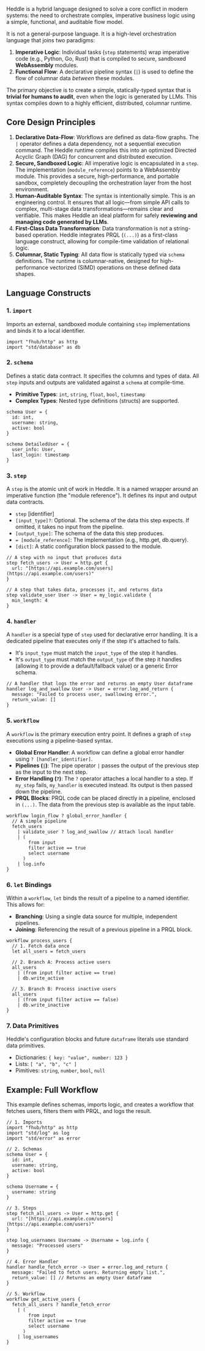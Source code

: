 
Heddle is a hybrid language designed to solve a core conflict in modern systems: the need to orchestrate complex, imperative business logic using a simple, functional, and auditable flow model.

It is not a general-purpose language. It is a high-level orchestration language that joins two paradigms:
1. **Imperative Logic**: Individual tasks (`step` statements) wrap imperative code (e.g., Python, Go, Rust) that is compiled to secure, sandboxed **WebAssembly** modules.
2. **Functional Flow**: A declarative pipeline syntax (`|`) is used to define the flow of columnar data *between* these modules.

The primary objective is to create a simple, statically-typed syntax that is **trivial for humans to audit**, even when the logic is generated by LLMs. This syntax compiles down to a highly efficient, distributed, columnar runtime.

## Core Design Principles

1. **Declarative Data-Flow**: Workflows are defined as data-flow graphs. The `|` operator  defines a data dependency, not a sequential execution command. The Heddle runtime compiles this into an optimized Directed Acyclic Graph (DAG) for concurrent and distributed execution.
2. **Secure, Sandboxed Logic**: All imperative logic is encapsulated in a `step`. The implementation (`module_reference`) points to a WebAssembly module. This provides a secure, high-performance, and portable sandbox, completely decoupling the orchestration layer from the host environment.
3. **Human-Auditable Syntax**: The syntax is intentionally simple. This is an engineering control. It ensures that all logic—from simple API calls to complex, multi-stage data transformations—remains clear and verifiable. This makes Heddle an ideal platform for safely **reviewing and managing code generated by LLMs**.
4. **First-Class Data Transformation**: Data transformation is not a string-based operation. Heddle integrates PRQL (`(...)`) as a first-class language construct, allowing for compile-time validation of relational logic.
5. **Columnar, Static Typing**: All data flow is statically typed via `schema` definitions. The runtime is columnar-native, designed for high-performance vectorized (SIMD) operations on these defined data shapes.

## Language Constructs

### 1\. `import`

Imports an external, sandboxed module containing `step` implementations and binds it to a local identifier.

```heddle
import "fhub/http" as http
import "std/database" as db
```

### 2\. `schema`

Defines a static data contract. It specifies the columns and types of data. All `step` inputs and outputs are validated against a `schema` at compile-time.

* **Primitive Types**: `int`, `string`, `float`, `bool`, `timestamp`
* **Complex Types**: Nested type definitions (structs) are supported.

```heddle
schema User = {
  id: int,
  username: string,
  active: bool
}

schema DetailedUser = {
  user_info: User,
  last_login: timestamp
}
```

### 3\. `step`

A `step` is the atomic unit of work in Heddle. It is a named wrapper around an imperative function (the "module reference"). It defines its input and output data contracts.

* `step` [identifier]
* `[input_type]?`: Optional. The schema of the data this step expects. If omitted, it takes no input from the pipeline.
* `[output_type]`: The schema of the data this step produces.
* `= [module_reference]`: The implementation (e.g., http.get, db.query).
* `[dict]`: A static configuration block passed to the module.

```heddle
// A step with no input that produces data
step fetch_users -> User = http.get {
  url: "[https://api.example.com/users](https://api.example.com/users)"
}

// A step that takes data, processes it, and returns data
step validate_user User -> User = my_logic.validate {
  min_length: 4
}
```

### 4\. `handler`

A `handler` is a special type of `step` used for declarative error handling. It is a dedicated pipeline that executes only if the step it's attached to fails.

* It's `input_type` must match the `input_type` of the step it handles.
* It's `output_type` must match the `output_type` of the step it handles (allowing it to provide a default/fallback value) or a generic Error schema.

```heddle
// A handler that logs the error and returns an empty User dataframe
handler log_and_swallow User -> User = error.log_and_return {
  message: "Failed to process user, swallowing error.",
  return_value: []
}
```

### 5\. `workflow`

A `workflow` is the primary execution entry point. It defines a graph of `step` executions using a pipeline-based syntax.

* **Global Error Handler**: A workflow can define a global error handler using `? [handler_identifier]`.
* **Pipelines (`|`)**: The pipe operator `|` passes the output of the previous step as the input to the next step.
* **Error Handling (`?`)**: The `?` operator attaches a local handler to a step. If `my_step` fails, `my_handler` is executed instead. Its output is then passed down the pipeline.
* **PRQL Blocks**: PRQL code can be placed directly in a pipeline, enclosed in `(...)`. The data from the previous step is available as the input table.

```heddle
workflow login_flow ? global_error_handler {
  // A simple pipeline
  fetch_users
    | validate_user ? log_and_swallow // Attach local handler
    | (
        from input
        filter active == true
        select username
      )
    | log.info
}
```

### 6\. `let` Bindings

Within a `workflow`, `let` binds the result of a pipeline to a named identifier. This allows for:

* **Branching**: Using a single data source for multiple, independent pipelines.
* **Joining**: Referencing the result of a previous pipeline in a PRQL block.

```heddle
workflow process_users {
  // 1. Fetch data once
  let all_users = fetch_users

  // 2. Branch A: Process active users
  all_users
    | (from input filter active == true)
    | db.write_active

  // 3. Branch B: Process inactive users
  all_users
    | (from input filter active == false)
    | db.write_inactive
}
```

### 7\. Data Primitives

Heddle's configuration blocks and future `dataframe` literals use standard data primitives.

* Dictionaries: `{ key: "value", number: 123 }`
* Lists: `[ "a", "b", "c" ]`
* Pimitives: `string`, `number`, `bool`, `null`


## Example: Full Workflow

This example defines schemas, imports logic, and creates a workflow that fetches users, filters them with PRQL, and logs the result.

```heddle
// 1. Imports
import "fhub/http" as http
import "std/log" as log
import "std/error" as error

// 2. Schemas
schema User = {
  id: int,
  username: string,
  active: bool
}

schema Username = {
  username: string
}

// 3. Steps
step fetch_all_users -> User = http.get {
  url: "[https://api.example.com/users](https://api.example.com/users)"
}

step log_usernames Username -> Username = log.info {
  message: "Processed users"
}

// 4. Error Handler
handler handle_fetch_error -> User = error.log_and_return {
  message: "Failed to fetch users. Returning empty list.",
  return_value: [] // Returns an empty User dataframe
}

// 5. Workflow
workflow get_active_users {
  fetch_all_users ? handle_fetch_error
    | (
        from input
        filter active == true
        select username
      )
    | log_usernames
}
```

